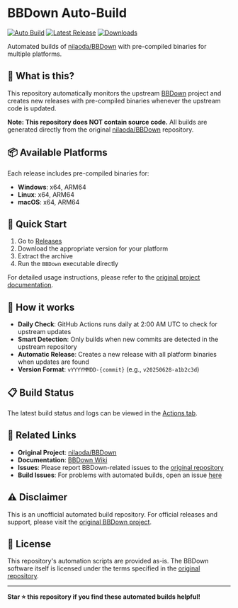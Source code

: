 # BBDown Auto-Build

[![Auto Build](https://github.com/CrueChan/BBDown/actions/workflows/auto-build.yml/badge.svg)](https://github.com/CrueChan/BBDown/actions/workflows/auto-build.yml)
[![Latest Release](https://img.shields.io/github/v/release/CrueChan/BBDown)](https://github.com/CrueChan/BBDown/releases/latest)
[![Downloads](https://img.shields.io/github/downloads/CrueChan/BBDown/total)](https://github.com/CrueChan/BBDown/releases)

Automated builds of [nilaoda/BBDown](https://github.com/nilaoda/BBDown) with pre-compiled binaries for multiple platforms.

## 🤖 What is this?

This repository automatically monitors the upstream [BBDown](https://github.com/nilaoda/BBDown) project and creates new releases with pre-compiled binaries whenever the upstream code is updated. 

**Note: This repository does NOT contain source code.** All builds are generated directly from the original [nilaoda/BBDown](https://github.com/nilaoda/BBDown) repository.

## 📦 Available Platforms

Each release includes pre-compiled binaries for:

- **Windows**: x64, ARM64
- **Linux**: x64, ARM64  
- **macOS**: x64, ARM64

## 🚀 Quick Start

1. Go to [Releases](https://github.com/CrueChan/BBDown/releases/latest)
2. Download the appropriate version for your platform
3. Extract the archive
4. Run the `BBDown` executable directly

For detailed usage instructions, please refer to the [original project documentation](https://github.com/nilaoda/BBDown#readme).

## 🔄 How it works

- **Daily Check**: GitHub Actions runs daily at 2:00 AM UTC to check for upstream updates
- **Smart Detection**: Only builds when new commits are detected in the upstream repository
- **Automatic Release**: Creates a new release with all platform binaries when updates are found
- **Version Format**: `vYYYYMMDD-{commit}` (e.g., `v20250628-a1b2c3d`)

## 📋 Build Status

The latest build status and logs can be viewed in the [Actions tab](https://github.com/CrueChan/BBDown/actions).

## 🔗 Related Links

- **Original Project**: [nilaoda/BBDown](https://github.com/nilaoda/BBDown)
- **Documentation**: [BBDown Wiki](https://github.com/nilaoda/BBDown#readme)
- **Issues**: Please report BBDown-related issues to the [original repository](https://github.com/nilaoda/BBDown/issues)
- **Build Issues**: For problems with automated builds, open an issue [here](https://github.com/CrueChan/BBDown/issues)

## ⚠️ Disclaimer

This is an unofficial automated build repository. For official releases and support, please visit the [original BBDown project](https://github.com/nilaoda/BBDown).

## 📄 License

This repository's automation scripts are provided as-is. The BBDown software itself is licensed under the terms specified in the [original repository](https://github.com/nilaoda/BBDown/blob/master/LICENSE).

---

**Star ⭐ this repository if you find these automated builds helpful!**